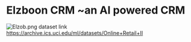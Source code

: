 # Elzboon CRM ~an AI powered CRM 

![Elzob.png](https://i.ibb.co/fvm1cGV/ElzobV2.png)
dataset link https://archive.ics.uci.edu/ml/datasets/Online+Retail+II

